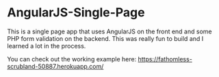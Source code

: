 # AngularJS-Single-Page
This is a single page app that uses AngularJS on the front end and some PHP form validation on the backend. This was really fun to build and I learned a lot in the process. 

You can check out the working example here:
https://fathomless-scrubland-50887.herokuapp.com/
